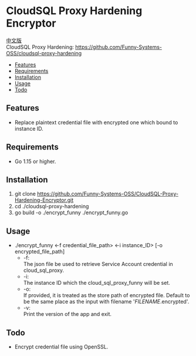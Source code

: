 # CloudSQL Proxy Hardening Encryptor
[中文版](https://github.com/Funny-Systems-OSS/CloudSQL-Proxy-Hardening-Encryptor/blob/master/README.zh.md)\
CloudSQL Proxy Hardening: https://github.com/Funny-Systems-OSS/cloudsql-proxy-hardening
+ [Features](#Features)
+ [Requirements](#Requirements)
+ [Installation](#Installation)
+ [Usage](#Usage)
+ [Todo](#Todo)
## Features
+ Replace plaintext credential file with encrypted one which bound to instance ID.
## Requirements
+ Go 1.15 or higher.
## Installation
1. git clone https://github.com/Funny-Systems-OSS/CloudSQL-Proxy-Hardening-Encryptor.git
2. cd ./cloudsql-proxy-hardening
3. go build -o ./encrypt_funny ./encrypt_funny.go
## Usage
+ ./encrypt_funny <-f credential_file_path> <-i instance_ID> [-o encrypted_file_path]
  + -f:\
    The json file be used to retrieve Service Account credential in cloud_sql_proxy.
  + -i:\
    The instance ID which the cloud_sql_proxy_funny will be set.
  + -o:\
    If provided, it is treated as the store path of encrypted file. Default to be the same place as the input with filename '*FILENAME*.encrypted'.
  + -v:\
    Print the version of the app and exit.
## Todo
+ Encrypt credential file using OpenSSL.

